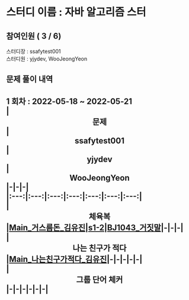# 스터디 이름 : 자바 알고리즘 스터   
## 참여인원 ( 3 / 6)   
스터디장 : ssafytest001   
스터디원 : yjydev, WooJeongYeon   
## 문제 풀이 내역   
1 회차 : 2022-05-18 ~ 2022-05-21   
|<center>문제</center>|<center>ssafytest001</center>|<center>yjydev</center>|<center>WooJeongYeon</center>|-|-|-|   
|:---:|:---:|:---:|:---:|:---:|:---:|:---:|   
|<center>체육복</center>|[Main_거스름돈_김유진](%ED%92%80%EC%9D%B4%EB%AA%A8%EC%9D%8C/%EC%B2%B4%EC%9C%A1%EB%B3%B5/ssafytest001/Main_%EA%B1%B0%EC%8A%A4%EB%A6%84%EB%8F%88_%EA%B9%80%EC%9C%A0%EC%A7%84.java)|[s1-2](%ED%92%80%EC%9D%B4%EB%AA%A8%EC%9D%8C/%EC%B2%B4%EC%9C%A1%EB%B3%B5/yjydev/s1-2.java)|[BJ1043_거짓말](%ED%92%80%EC%9D%B4%EB%AA%A8%EC%9D%8C/%EC%B2%B4%EC%9C%A1%EB%B3%B5/WooJeongYeon/BJ1043_%EA%B1%B0%EC%A7%93%EB%A7%90.java)|-|-|-|   
|<center>나는 친구가 적다</center>|[Main_나는친구가적다_김유진](%ED%92%80%EC%9D%B4%EB%AA%A8%EC%9D%8C/%EB%82%98%EB%8A%94%20%EC%B9%9C%EA%B5%AC%EA%B0%80%20%EC%A0%81%EB%8B%A4/ssafytest001/Main_%EB%82%98%EB%8A%94%EC%B9%9C%EA%B5%AC%EA%B0%80%EC%A0%81%EB%8B%A4_%EA%B9%80%EC%9C%A0%EC%A7%84.java)|-|-|-|-|-|   
|<center>그룹 단어 체커</center>|-|-|-|-|-|-|   
---   
